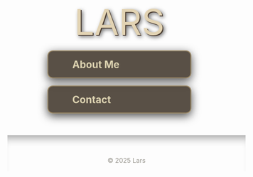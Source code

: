 <!DOCTYPE html>
<html lang="en">
<head>
  <meta charset="UTF-8" />
  <meta name="viewport" content="width=device-width, initial-scale=1" />
  <title>LARS — Climbing Themed</title>
  <style>
    @import url('https://fonts.googleapis.com/css2?family=Rock+Salt&family=Roboto:wght@400;700&display=swap');
    
    body {
      margin: 0;
      padding: 0;
      font-family: 'Roboto', sans-serif;
      background: linear-gradient(135deg, #4a3c31 0%, #8c7a63 100%);
      background-image:
        url('https://images.unsplash.com/photo-1506744038136-46273834b3fb?ixlib=rb-4.0.3&auto=format&fit=crop&w=1280&q=80');
      background-size: cover;
      background-position: center;
      color: #f0ead8;
      min-height: 100vh;
      display: flex;
      flex-direction: column;
      align-items: center;
      padding: 2rem;
      text-shadow: 1px 1px 3px #0009;
    }

    header {
      font-family: 'Rock Salt', cursive;
      font-size: 5rem;
      margin-bottom: 1rem;
      color: #e2d3b3;
      text-shadow:
        2px 2px 0 #4a3c31,
        4px 4px 10px #000a;
    }

    .dropdown {
      background: rgba(60, 50, 38, 0.85);
      border-radius: 12px;
      box-shadow: 0 6px 20px rgba(0,0,0,0.7);
      width: 320px;
      margin: 1rem auto;
      color: #dcd2b0;
      border: 2px solid #9c8a68;
    }

    details {
      padding: 1rem 1.5rem;
      cursor: pointer;
    }

    summary {
      font-weight: 700;
      font-size: 1.4rem;
      list-style: none;
      outline: none;
      position: relative;
      padding-left: 30px;
    }

    summary::-webkit-details-marker {
      display: none;
    }

    summary::before {
      content: '🧗';
      position: absolute;
      left: 0;
      top: 50%;
      transform: translateY(-50%);
      font-size: 1.6rem;
      transition: transform 0.3s ease;
    }

    details[open] summary::before {
      transform: translateY(-50%) rotate(90deg);
    }

    .dropdown-content {
      margin-top: 1rem;
      font-size: 1rem;
      line-height: 1.5;
      color: #e6dfc3;
      user-select: text;
    }

    a {
      color: #ffd27f;
      text-decoration: underline;
    }

    a:hover {
      color: #ffca3a;
    }

    footer {
      margin-top: 3rem;
      font-size: 0.9rem;
      color: #d6caa7cc;
      text-align: center;
      user-select: none;
      text-shadow: none;
      position: relative;
      padding: 3rem 1rem 1rem;
      width: 100%;
      max-width: 600px;
      background:
        url('data:image/svg+xml;utf8,<svg fill="none" stroke="%23a3957e" stroke-width="3" stroke-linecap="round" stroke-linejoin="round" viewBox="0 0 64 64" xmlns="http://www.w3.org/2000/svg"><path d="M4 60c0-14 28-36 28-36s28 22 28 36"/></svg>')
        no-repeat center bottom;
      background-size: 80% 60px;
      filter: contrast(0.7) brightness(0.5);
      opacity: 0.8;
      margin-left: auto;
      margin-right: auto;
      border-top: 1px solid rgba(255,255,255,0.1);
      box-shadow: inset 0 20px 20px -15px #0008;
    }
  </style>
</head>
<body>
  <header>LARS</header>

  <div class="dropdown">
    <details>
      <summary>About Me</summary>
      <div class="dropdown-content">
        Hi, I’m Lars — a climbing enthusiast and coach who lives for the thrill of the next challenge.  
        Whether it’s bouldering or lead climbing, I believe every climb is a new adventure.  
        Join me on the journey to reach new heights!
      </div>
    </details>
  </div>

  <div class="dropdown">
    <details>
      <summary>Contact</summary>
      <div class="dropdown-content">
        📧 Email: <a href="mailto:lars@example.com">lars@example.com</a><br />
        📱 Phone: (123) 456-7890<br />
        📍 Location: Flemington, NJ
      </div>
    </details>
  </div>

  <footer>© 2025 Lars</footer>
</body>
</html>
